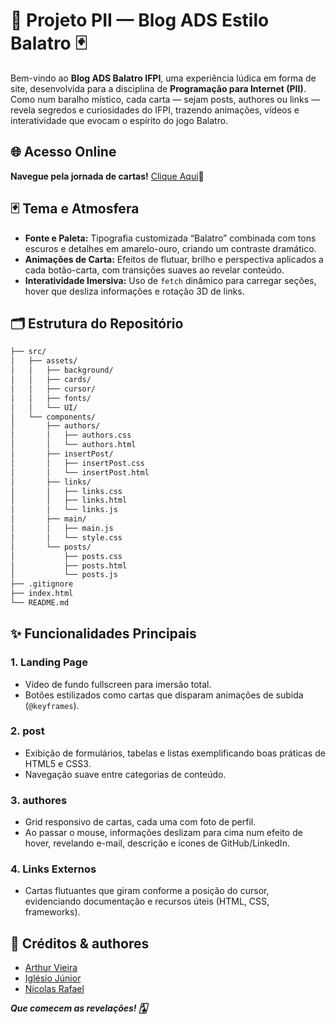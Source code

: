 # 🌟 Projeto PII — Blog ADS Estilo Balatro 🃏

Bem-vindo ao **Blog ADS Balatro IFPI**, uma experiência lúdica em forma de site, desenvolvida para a disciplina de **Programação para Internet (PII)**. Como num baralho místico, cada carta — sejam posts, authores ou links — revela segredos e curiosidades do IFPI, trazendo animações, vídeos e interatividade que evocam o espírito do jogo Balatro.

## 🌐 Acesso Online

**Navegue pela jornada de cartas!** [Clique Aqui](https://arthurv10.github.io/Trabalho-PII---24-04-2025/index.html)🎴

## 🃏 Tema e Atmosfera

- **Fonte e Paleta:** Tipografia customizada “Balatro” combinada com tons escuros e detalhes em amarelo-ouro, criando um contraste dramático.
- **Animações de Carta:** Efeitos de flutuar, brilho e perspectiva aplicados a cada botão-carta, com transições suaves ao revelar conteúdo.
- **Interatividade Imersiva:** Uso de `fetch` dinâmico para carregar seções, hover que desliza informações e rotação 3D de links.

## 🗂 Estrutura do Repositório

```bash
├── src/
│   ├── assets/
│   │   ├── background/
│   │   ├── cards/
│   │   ├── cursor/
│   │   ├── fonts/
│   │   └── UI/
│   └── components/
│       ├── authors/
│       │   ├── authors.css
│       │   └── authors.html
│       ├── insertPost/
│       │   ├── insertPost.css
│       │   └── insertPost.html
│       ├── links/
│       │   ├── links.css
│       │   ├── links.html
│       │   └── links.js
│       ├── main/
│       │   ├── main.js
│       │   └── style.css
│       └── posts/
│           ├── posts.css
│           ├── posts.html
│           └── posts.js
├── .gitignore
├── index.html
└── README.md
```

## ✨ Funcionalidades Principais

### 1. Landing Page

- Vídeo de fundo fullscreen para imersão total.
- Botões estilizados como cartas que disparam animações de subida (`@keyframes`).

### 2. post

- Exibição de formulários, tabelas e listas exemplificando boas práticas de HTML5 e CSS3.
- Navegação suave entre categorias de conteúdo.

### 3. authores

- Grid responsivo de cartas, cada uma com foto de perfil.
- Ao passar o mouse, informações deslizam para cima num efeito de hover, revelando e-mail, descrição e ícones de GitHub/LinkedIn.

### 4. Links Externos

- Cartas flutuantes que giram conforme a posição do cursor, evidenciando documentação e recursos úteis (HTML, CSS, frameworks).

## 🤝 Créditos & authores

- [Arthur Vieira](https://github.com/ArthurV10)
- [Iglésio Júnior](https://github.com/iglesiojunior)
- [Nícolas Rafael](https://github.com/NicolasRaf)

***Que comecem as revelações! 🂡***
